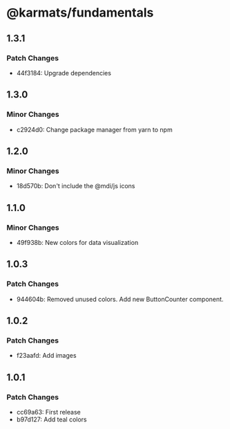 # @karmats/fundamentals

## 1.3.1

### Patch Changes

- 44f3184: Upgrade dependencies

## 1.3.0

### Minor Changes

- c2924d0: Change package manager from yarn to npm

## 1.2.0

### Minor Changes

- 18d570b: Don't include the @mdi/js icons

## 1.1.0

### Minor Changes

- 49f938b: New colors for data visualization

## 1.0.3

### Patch Changes

- 944604b: Removed unused colors.
  Add new ButtonCounter component.

## 1.0.2

### Patch Changes

- f23aafd: Add images

## 1.0.1

### Patch Changes

- cc69a63: First release
- b97d127: Add teal colors
